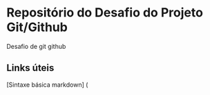 # Repositório do Desafio do Projeto Git/Github
Desafio de git github

## Links úteis
[Sintaxe básica markdown] (
